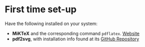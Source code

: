 # First time set-up

Have the following installed on your system:
* **MiKTeX** and the corresponding command ``pdflatex``. [Website](https://miktex.org/)
* **pdf2svg**, with installation info found at its [GitHub Repository](https://github.com/dawbarton/pdf2svg)



